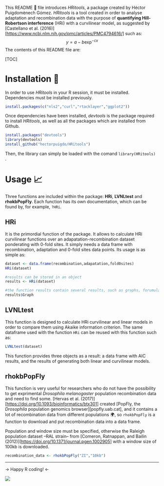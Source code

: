 This README 📖 file introduces *HRitools*, a package created by Héctor Puigdomènech Gómez. *HRitools* is a tool created in order to analyse adaptation and recombination data with the purpose of **quantifying Hill-Robertson interference** (HRi) with a curvilinear model, as suggested by [Castellano et al. (2016)][https://www.ncbi.nlm.nih.gov/pmc/articles/PMC4794616/] such as:
$$
y=a-b\exp^{-cx}
$$
The contents of this README file are:

[TOC]

# Installation 🔧

In order to use *HRitools* in your R session, it must be installed. Dependencies must be installed previously.

```R
install.packages(c("nls2","curl","rtacklayer","ggplot2"))
```

Once dependencies have been installed, *devtools* is the package required to install *HRitools*, as well as all the packages which are installed from Github.

```R
install.packages("devtools")
library(devtools)
install_github("hectorpuigdo/HRitools")
```

Then, the library can simply be loaded with the comand `library(HRitools) `.

# Usage 📈

Three functions are included within the package: **HRi**, **LVNLtest** and **rhokbPopFly**. Each function has its own documentation, which can be found by, for example, `?HRi`.

## HRi

It is the primordial function of the package. It allows to calculate HRi curvilinear functions over an adapatation-recombination dataset ponderating with 0-fold sites. It simply needs a data frame with recombination, adaptation and 0-fold sites data points. Its usage is as simple as:

```R
dataset <- data.frame(recombination,adapatation,fold0sites)
HRi(dataset)

#results can be stored in an object
results <- HRi(dataset)

#the function results contain several results, such as graphs, forumulas, and vectors
results$Graph
```

## LVNLtest

This function is designed to calculate HRi curvilinear and linear models in order to compare them using Akaike information criterion. The same dataframe used with the function `HRi` can be reused with this function such as:

```R
LVNLtest(dataset)
```

This function provides three objects as a result: a data frame with AIC results, and the results of generating both linear and curvilinear models.

## rhokbPopFly

This function is very useful for researchers who do not have the possibility to get exprimental *Drosophila melanogaster* population recombination data and need to find some. [Hervas et al. (2017)][https://doi.org/10.1093/bioinformatics/btx301] created [PopFly, the *Drosophila* population genomics browser][popfly.uab.cat], and it contains a lot of recombination data from different populations 🌍, so `rhokbPopFly` is a function to download and put recombination data into a data frame.

Population and window size must be specified, otherwise the Raleigh population dataset –RAL strain– from [Comeron, Ratnappan, and Bailin (2012)][https://doi.org/10.1371/journal.pgen.1002905] with a window size of 100kb is downloaded.

```R
recombination_data <- rhokbPopFly("ZI","10kb")
```
----

-> Happy R coding! <-

![](https://media.giphy.com/media/3oEdvdmg0utG4LVBrW/giphy.gif)
